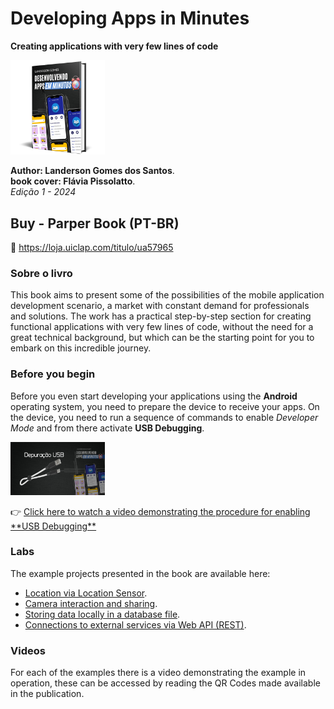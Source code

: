 # Developing Apps in Minutes
**Creating applications with very few lines of code**
<p><img src="/imagens/mockup_livro-.png" width=30% heigth=30%></p>

**Author: Landerson Gomes dos Santos**.<br>
**book cover: Flávia Pissolatto**.<br>
*Edição 1 - 2024*

## Buy - Parper Book (PT-BR) ##
🛒 https://loja.uiclap.com/titulo/ua57965
<P></P>

### Sobre o livro ###
<p>This book aims to present some of the possibilities of the mobile application development scenario, a market with constant demand for professionals and solutions. 
  The work has a practical step-by-step section for creating functional applications with very few lines of code, without the need for a great technical background, 
  but which can be the starting point for you to embark on this incredible journey.</p>

### Before you begin ###
Before you even start developing your applications using the **Android** operating system, you need to prepare the device to receive your apps.
On the device, you need to run a sequence of commands to enable *Developer Mode* and from there activate **USB Debugging**.

<a href="https://youtu.be/KIGbbI1uPLI" target="_blank"><img src="/imagens/miniaturas_video/DepuracaoUSB.jpg" width=30% heigth=30%></a>
<p>
👉 <a href="https://youtu.be/KIGbbI1uPLI" target="_blank"> Click here to watch a video demonstrating the procedure for enabling **USB Debugging**</a>

### Labs ###
<p>The example projects presented in the book are available here:</p>

* <a  href="/labs/LocalizApp" target="_blank">Location via Location Sensor<a/>.
* <a  href="/labs/ShareCamApp" target="_blank">Camera interaction and sharing<a/>.
* <a  href="/labs/DadosLocaisApp" target="_blank">Storing data locally in a database file<a/>.
* <a  href="/labs/ServicosRemotos" target="_blank">Connections to external services via Web API (REST)<a/>.

### Videos ###
For each of the examples there is a video demonstrating the example in operation, these can be accessed by reading the QR Codes made available in the publication.
